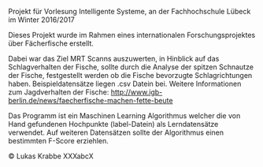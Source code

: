 Projekt für Vorlesung Intelligente Systeme, an der Fachhochschule Lübeck im Winter 2016/2017

Dieses Projekt wurde im Rahmen eines internationalen Forschungsprojektes über Fächerfische erstellt.

Dabei war das Ziel MRT Scanns auszuwerten, in Hinblick auf das Schlagverhalten der Fische, sollte durch die Analyse der 
spitzen Schnautze der Fische, festgestellt werden ob die Fische bevorzugte Schlagrichtungen haben. Beispieldatensätze liegen 
.csv Datein bei. 
Weitere Informationen zum Jagdverhalten der Fische:
http://www.igb-berlin.de/news/faecherfische-machen-fette-beute


Das Programm ist ein Maschinen Learning Algorithmus welcher die von Hand gefundenen Hochpunkte (label-Datein) als Lerndatensätze 
verwendet. 
Auf weiteren Datensätzen sollte der Algorithmus einen bestimmten F-Score erziehlen.

© Lukas Krabbe
XXXabcX
